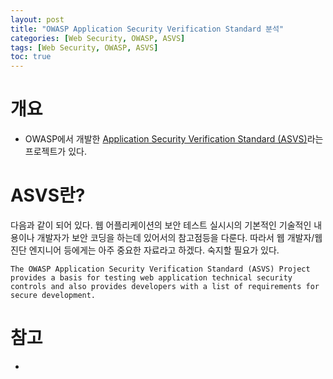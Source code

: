 ```yaml
---
layout: post
title: "OWASP Application Security Verification Standard 분석"
categories: [Web Security, OWASP, ASVS]
tags: [Web Security, OWASP, ASVS]
toc: true
---
```


# 개요
- OWASP에서 개발한 [Application Security Verification Standard (ASVS)](https://owasp.org/www-project-application-security-verification-standard/)라는 프로젝트가 있다. 

# ASVS란?
다음과 같이 되어 있다. 웹 어플리케이션의 보안 테스트 실시시의 기본적인 기술적인 내용이나 개발자가 보안 코딩을 하는데 있어서의 참고점등을 다룬다. 따라서 웹 개발자/웹 진단 엔지니어 등에게는 아주 중요한 자료라고 하겠다. 숙지할 필요가 있다. 

```
The OWASP Application Security Verification Standard (ASVS) Project provides a basis for testing web application technical security controls and also provides developers with a list of requirements for secure development.
```


# 참고 
- 